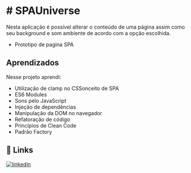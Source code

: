 
# # SPAUniverse
Nesta aplicação é possível alterar o conteúdo de uma página assim como seu background e som ambiente de acordo com a opção escolhida.


-  Prototipo de pagina SPA





## Aprendizados

Nesse projeto aprendi:

- Utilização de clamp no CSSonceito de SPA
- ES6 Modules
- Sons pelo JavaScript
- Injeção de dependências
- Manipulação da DOM no navegador
- Refatoração de código
- Princípios de Clean Code
- Padrão Factory
## 🔗 Links

[![linkedin](https://img.shields.io/badge/linkedin-0A66C2?style=for-the-badge&logo=linkedin&logoColor=white)](https://www.linkedin.com/in/gabriel-mattano/)

